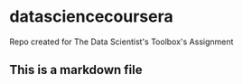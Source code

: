# datasciencecoursera
Repo created for The Data Scientist's Toolbox's Assignment
## This is a markdown file
